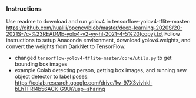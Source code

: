 ### Instructions
Use readme to download and run yolov4 in tensorflow-yolov4-tflite-master:
https://github.com/hualili/opencv/blob/master/deep-learning-2020S/20-2021S-7c-%23README-yolo4-v2-yy-hl-2021-4-5%20(copy).txt
Follow instructions to setup Anaconda environment, 
download yolov4.weights, and convert the weights from DarkNet to TensorFlow.

- changed `tensorflow-yolov4-tflite-master/core/utils.py` to get bounding box images
- example Colab detecting person, getting box images, and running new object detector to label poses:
https://colab.research.google.com/drive/1w-97X3vivhkl-bLhTFRI4b56ACK-G9Ui?usp=sharing
